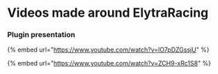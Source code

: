 # Videos made around ElytraRacing

### Plugin presentation

{% embed url="https://www.youtube.com/watch?v=lO7pDZGssjU" %}



{% embed url="https://www.youtube.com/watch?v=ZCH9-xRc1S8" %}



